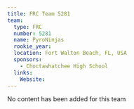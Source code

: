 ```yaml
---
title: FRC Team 5281
team:
  type: FRC
  number: 5281
  name: PyroNinjas
  rookie_year: 
  location: Fort Walton Beach, FL, USA
  sponsors:
    - Choctawhatchee High School
  links:
    Website: 
---
```

No content has been added for this team